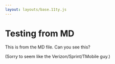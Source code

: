 ```yaml
---
layout: layouts/base.11ty.js
---
```


# Testing from MD

This is from the MD file. Can you see this?

(Sorry to seem like the Verizon/Sprint/TMobile guy.)